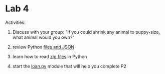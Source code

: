# Lab 4

Activities:

1. Discuss with your group: "If you could shrink any animal to puppy-size, what animal would you own?"

2. review Python [files and JSON](./files-json)

3. learn how to read [zip files](./files-zip) in Python

4. start the [loan.py](./loans) module that will help you complete P2
